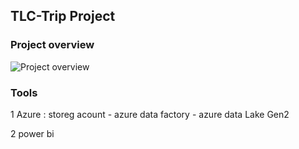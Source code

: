 ## TLC-Trip Project
### Project overview
![Project overview](https://github.com/MAHMOUDMAMDOH8/TLC-Trip-Data-pipeline-/assets/111503676/e6c2b252-8d4c-4ca6-8d0f-6fe839b52244)

### Tools
1 Azure : storeg acount - azure data factory - azure data Lake Gen2

2 power bi
